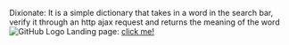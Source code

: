Dixionate:
It is a simple dictionary that takes in a word in the search bar, verify it through an http ajax request and returns the meaning of the word
![GitHub Logo](./download.png)
Landing page: [click me!](https://dixionate.netlify.app/)